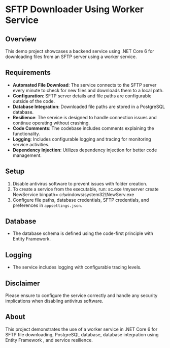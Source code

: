 # SFTP Downloader Using Worker Service

## Overview
This demo project showcases a backend service using .NET Core 6 for downloading files from an SFTP server using a worker service.

## Requirements
- **Automated File Download**: The service connects to the SFTP server every minute to check for new files and downloads them to a local path.
- **Configuration**: SFTP server details and file paths are configurable outside of the code.
- **Database Integration**: Downloaded file paths are stored in a PostgreSQL database.
- **Resilience**: The service is designed to handle connection issues and continue operating without crashing.
- **Code Comments**: The codebase includes comments explaining the functionality.
- **Logging**: Includes configurable logging and tracing for monitoring service activities.
- **Dependency Injection**: Utilizes dependency injection for better code management.

## Setup
1. Disable antivirus software to prevent issues with folder creation.
2. To create a service from the executable, run: sc.exe \myserver create NewService binpath= c:\windows\system32\NewServ.exe
3. Configure file paths, database credentials, SFTP credentials, and preferences in `appsettings.json`.

## Database
- The database schema is defined using the code-first principle with Entity Framework.

## Logging
- The service includes logging with configurable tracing levels.

## Disclaimer
Please ensure to configure the service correctly and handle any security implications when disabling antivirus software.

## About
This project demonstrates the use of a worker service in .NET Core 6 for SFTP file downloading, PostgreSQL database, database integration using Entity Framework , and service resilience.

